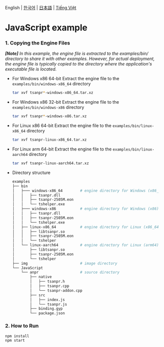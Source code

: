 English | [한국어](doc.i18n/README_ko-KR.md) | [日本語](doc.i18n/README_ja-JP.md) | [Tiếng Việt](doc.i18n/README_vi-VN.md)

# JavaScript example

### 1. Copying the Engine Files

_**[Note]** In this example, the engine file is extracted to the examples/bin/ directory to share it with other examples. However, for actual deployment, the engine file is typically copied to the directory where the application's executable file is located._

- For Windows x86 64-bit
  Extract the engine file to the `examples/bin/windows-x86_64` directory
  ```sh
  tar xvf tsanpr*-windows-x86_64.tar.xz
  ```
- For Windows x86 32-bit
  Extract the engine file to the `examples/bin/windows-x86` directory
  ```sh
  tar xvf tsanpr*-windows-x86.tar.xz
  ```
- For Linux x86 64-bit
  Extract the engine file to the `examples/bin/linux-x86_64` directory
  ```sh
  tar xvf tsanpr-linux-x86_64.tar.xz
  ```
- For Linux arm 64-bit
  Extract the engine file to the `examples/bin/linux-aarch64` directory
  ```sh
  tar xvf tsanpr-linux-aarch64.tar.xz
  ```
- Directory structure
  ```sh
  examples
  ├── bin
  │   ├─── windows-x86_64        # engine directory for Windows (x86_64)
  │   │   ├── tsanpr.dll
  │   │   ├── tsanpr-2505M.eon
  │   │   └── tshelper.exe
  │   ├─── windows-x86           # engine directory for Windows (x86)
  │   │   ├── tsanpr.dll
  │   │   ├── tsanpr-2505M.eon
  │   │   └── tshelper.exe
  │   ├── linux-x86_64           # engine directory for Linux (x86_64)
  │   │   ├── libtsanpr.so
  │   │   ├── tsanpr-2505M.eon
  │   │   └── tshelper
  │   └── linux-aarch64          # engine directory for Linux (arm64)
  │       ├── libtsanpr.so
  │       ├── tsanpr-2505M.eon
  │       └── tshelper
  ├── img                        # image directory
  └── JavaScript
      └── anpr                   # source directory
          ├── native
          │   ├── tsanpr.h
          │   ├── tsanpr.cpp
          │   └── tsanpr-addon.cpp
          ├── src
          │   ├── index.js
          │   └── tsanpr.js
          ├── binding.gyp
          └── package.json
  ```

### 2. How to Run

```sh
npm install
npm start
```
